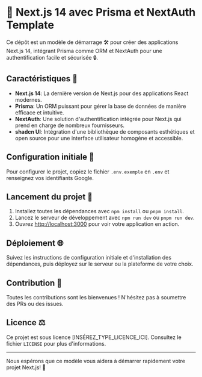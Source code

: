 # 🚀 Next.js 14 avec Prisma et NextAuth Template

Ce dépôt est un modèle de démarrage 🛠️ pour créer des applications Next.js 14, intégrant Prisma comme ORM et NextAuth pour une authentification facile et sécurisée 🔒.

## Caractéristiques 🌟

- **Next.js 14**: La dernière version de Next.js pour des applications React modernes.
- **Prisma**: Un ORM puissant pour gérer la base de données de manière efficace et intuitive.
- **NextAuth**: Une solution d'authentification intégrée pour Next.js qui prend en charge de nombreux fournisseurs.
- **shadcn UI**: Intégration d'une bibliothèque de composants esthétiques et open source pour une interface utilisateur homogène et accessible.

## Configuration initiale 🔧

Pour configurer le projet, copiez le fichier `.env.exemple` en `.env` et renseignez vos identifiants Google.

## Lancement du projet 🏃

1. Installez toutes les dépendances avec `npm install` ou `pnpm install`.
2. Lancez le serveur de développement avec `npm run dev` ou `pnpm run dev`.
3. Ouvrez [http://localhost:3000](http://localhost:3000) pour voir votre application en action.

## Déploiement 🌐

Suivez les instructions de configuration initiale et d'installation des dépendances, puis déployez sur le serveur ou la plateforme de votre choix.

## Contribution 👥

Toutes les contributions sont les bienvenues ! N'hésitez pas à soumettre des PRs ou des issues.

## Licence ⚖️

Ce projet est sous licence [INSÉREZ_TYPE_LICENCE_ICI]. Consultez le fichier `LICENSE` pour plus d'informations.

---

Nous espérons que ce modèle vous aidera à démarrer rapidement votre projet Next.js! 🚀
